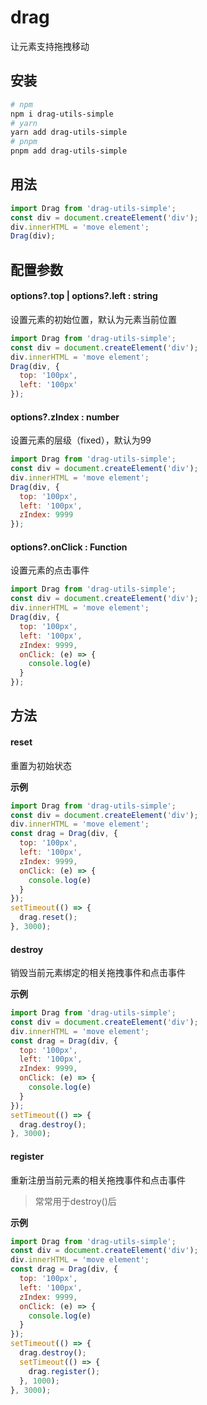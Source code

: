 # drag

让元素支持拖拽移动

## 安装

```bash
# npm
npm i drag-utils-simple
# yarn
yarn add drag-utils-simple
# pnpm
pnpm add drag-utils-simple
```

## 用法

```javascript
import Drag from 'drag-utils-simple';
const div = document.createElement('div');
div.innerHTML = 'move element';
Drag(div);
```

## 配置参数

#### options?.top | options?.left : string

设置元素的初始位置，默认为元素当前位置

```javascript
import Drag from 'drag-utils-simple';
const div = document.createElement('div');
div.innerHTML = 'move element';
Drag(div, {
  top: '100px',
  left: '100px'
});
```

#### options?.zIndex : number

设置元素的层级（fixed），默认为99

```javascript
import Drag from 'drag-utils-simple';
const div = document.createElement('div');
div.innerHTML = 'move element';
Drag(div, {
  top: '100px',
  left: '100px',
  zIndex: 9999
});
```

#### options?.onClick : Function

设置元素的点击事件

```javascript
import Drag from 'drag-utils-simple';
const div = document.createElement('div');
div.innerHTML = 'move element';
Drag(div, {
  top: '100px',
  left: '100px',
  zIndex: 9999,
  onClick: (e) => {
    console.log(e)
  }
});
```

## 方法

#### reset

重置为初始状态

**示例**

```javascript
import Drag from 'drag-utils-simple';
const div = document.createElement('div');
div.innerHTML = 'move element';
const drag = Drag(div, {
  top: '100px',
  left: '100px',
  zIndex: 9999,
  onClick: (e) => {
    console.log(e)
  }
});
setTimeout(() => {
  drag.reset();
}, 3000);
```

#### destroy

销毁当前元素绑定的相关拖拽事件和点击事件

**示例**

```javascript
import Drag from 'drag-utils-simple';
const div = document.createElement('div');
div.innerHTML = 'move element';
const drag = Drag(div, {
  top: '100px',
  left: '100px',
  zIndex: 9999,
  onClick: (e) => {
    console.log(e)
  }
});
setTimeout(() => {
  drag.destroy();
}, 3000);
```

#### register

重新注册当前元素的相关拖拽事件和点击事件

> 常常用于destroy()后

**示例**

```javascript
import Drag from 'drag-utils-simple';
const div = document.createElement('div');
div.innerHTML = 'move element';
const drag = Drag(div, {
  top: '100px',
  left: '100px',
  zIndex: 9999,
  onClick: (e) => {
    console.log(e)
  }
});
setTimeout(() => {
  drag.destroy();
  setTimeout(() => {
    drag.register();
  }, 1000);
}, 3000);
```
